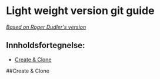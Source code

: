 # Light weight version git guide

[_Based on Roger Dudler's version_](http://rogerdudler.github.io/git-guide/)

## Innholdsfortegnelse:

- [Create & Clone](#Create)

##Create & Clone

